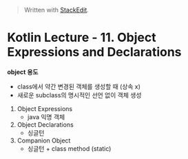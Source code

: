


> Written with [StackEdit](https://stackedit.io/).

# Kotlin Lecture - 11. Object Expressions and Declarations

**object 용도**
- class에서 약간 변경된 객체를 생성할 때 (상속 x)
- 새로운 subclass의 명시적인 선언 없이 객체 생성
1. Object Expressions
	- java 익명 객체
2. Object Declarations
	- 싱글턴
3. Companion Object
	- 싱글턴 + class method (static)
<!--stackedit_data:
eyJoaXN0b3J5IjpbMTk4NDQ0ODA1Ml19
-->